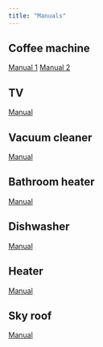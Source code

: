 ```yaml
---
title: "Manuals"
---
```


Coffee machine
----

[Manual 1](manuals/ECP3531-167733.pdf)
[Manual 2](manuals/ECP3531-169598.pdf)

TV
----
[Manual](manuals/samsung_UE58TU6905K_emanual.pdf)

Vacuum cleaner
----

[Manual](manuals/karcher_vc3_operating_instructions.pdf)

Bathroom heater
----

[Manual](manuals/seche-serviettes-1000w-3516215049767.pdf)

Dishwasher
----

[Manual](manuals/vh1772j_en.PDF)


Heater
----
[Manual](manuals/whirlpool_amw487_daily.pdf)


Sky roof
----
[Manual](manuals/ggl_ggu_integra_solar.pdf)
